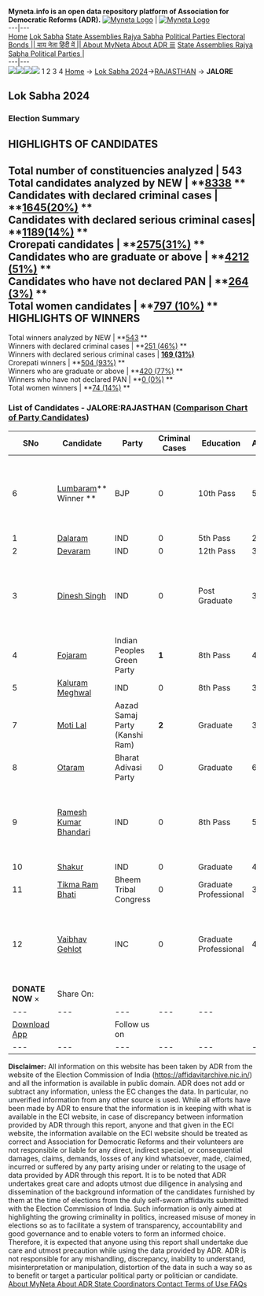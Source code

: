 **Myneta.info is an open data repository platform of Association for Democratic Reforms (ADR).**
[![Myneta Logo](https://www.myneta.info/lib/img/myneta-logo.png)](https://www.myneta.info/) | [![Myneta Logo](https://www.myneta.info/lib/img/adr-logo.png)](https://adrindia.org)  
---|---  
[Home](https://www.myneta.info/) [Lok Sabha](https://www.myneta.info/#ls "Lok Sabha") [ State Assemblies ](https://www.myneta.info/#sa "State Assemblies") [Rajya Sabha](https://www.myneta.info/#rs "Rajya Sabha") [Political Parties ](https://www.myneta.info/party "Political Parties") [ Electoral Bonds ](https://www.myneta.info/electoral_bonds "Electoral Bonds") [ || माय नेता हिंदी में || ](https://translate.google.co.in/translate?prev=hp&hl=en&js=y&u=www.myneta.info&sl=en&tl=hi&history_state0=) [ About MyNeta ](https://adrindia.org/content/about-myneta) [ About ADR ](https://adrindia.org/about-adr/who-we-are) [☰](javascript:void\(0\))
[ State Assemblies ](https://www.myneta.info/#sa "State Assemblies") [ Rajya Sabha ](https://www.myneta.info/#rs "Rajya Sabha") [ Political Parties ](https://www.myneta.info/party "Political Parties")
|   
---|---  
![](https://www.myneta.info/lib/img/banner/banner-1.png)![](https://www.myneta.info/lib/img/banner/banner-2.png)![](https://www.myneta.info/lib/img/banner/banner-3.png)![](https://www.myneta.info/lib/img/banner/banner-4.png)
1  2  3  4 
[Home](https://www.myneta.info/) → [Lok Sabha 2024](https://www.myneta.info/LokSabha2024/)→[RAJASTHAN](https://www.myneta.info/LokSabha2024/index.php?action=show_constituencies&state_id=29) → **JALORE**
### 
## Lok Sabha 2024
###  Election Summary 
HIGHLIGHTS OF CANDIDATES  
---  
Total number of constituencies analyzed |  543   
Total candidates analyzed by NEW | **[8338](https://www.myneta.info/LokSabha2024/index.php?action=summary&subAction=candidates_analyzed&sort=candidate#summary) **  
Candidates with declared criminal cases | **[1645(20%)](https://www.myneta.info/LokSabha2024/index.php?action=summary&subAction=crime&sort=candidate#summary) **  
Candidates with declared serious criminal cases| **[1189(14%)](https://www.myneta.info/LokSabha2024/index.php?action=summary&subAction=serious_crime&sort=candidate#summary) **  
Crorepati candidates | **[2575(31%)](https://www.myneta.info/LokSabha2024/index.php?action=summary&subAction=crorepati&sort=candidate#summary) **  
Candidates who are graduate or above | **[4212 (51%)](https://www.myneta.info/LokSabha2024/index.php?action=summary&subAction=education&sort=candidate#summary) **  
Candidates who have not declared PAN | **[264 (3%)](https://www.myneta.info/LokSabha2024/index.php?action=summary&subAction=without_pan&sort=candidate#summary) **  
Total women candidates | **[797 (10%)](https://www.myneta.info/LokSabha2024/index.php?action=summary&subAction=women_candidate&sort=candidate#summary) **  
HIGHLIGHTS OF WINNERS  
---  
Total winners analyzed by NEW | **[543](https://www.myneta.info/LokSabha2024/index.php?action=summary&subAction=winner_analyzed&sort=candidate#summary) **  
Winners with declared criminal cases | **[251 (46%)](https://www.myneta.info/LokSabha2024/index.php?action=summary&subAction=winner_crime&sort=candidate#summary) **  
Winners with declared serious criminal cases | **[169 (31%)](https://www.myneta.info/LokSabha2024/index.php?action=summary&subAction=winner_serious_crime&sort=candidate#summary)**  
Crorepati winners | **[504 (93%)](https://www.myneta.info/LokSabha2024/index.php?action=summary&subAction=winner_crorepati&sort=candidate#summary) **  
Winners who are graduate or above | **[420 (77%)](https://www.myneta.info/LokSabha2024/index.php?action=summary&subAction=winner_education&sort=candidate#summary) **  
Winners who have not declared PAN | **[0 (0%)](https://www.myneta.info/LokSabha2024/index.php?action=summary&subAction=winner_without_pan&sort=candidate#summary) **  
Total women winners | **[74 (14%)](https://www.myneta.info/LokSabha2024/index.php?action=summary&subAction=winner_women&sort=candidate#summary) **  
### List of Candidates - JALORE:RAJASTHAN ([Comparison Chart of Party Candidates](https://www.myneta.info/LokSabha2024/comparisonchart.php?constituency_id=371))
SNo | Candidate| Party| Criminal Cases| Education| Age| Total Assets| Liabilities  
---|---|---|---|---|---|---|---  
6  | [Lumbaram](https://www.myneta.info/LokSabha2024/candidate.php?candidate_id=2557)** Winner ** | BJP | 0 | 10th Pass| 59 | ![](https://myneta.info/image_v2.php?myneta_folder=LokSabha2024&candidate_id=2557&col=ta) | ![](https://myneta.info/image_v2.php?myneta_folder=LokSabha2024&candidate_id=2557&col=lia)  
1  | [Dalaram](https://www.myneta.info/LokSabha2024/candidate.php?candidate_id=2941) | IND | 0 | 5th Pass| 29 | Rs 1,49,000 ~ 1 Lacs+ | Rs 0 ~   
2  | [Devaram](https://www.myneta.info/LokSabha2024/candidate.php?candidate_id=2014) | IND | 0 | 12th Pass| 30 | Rs 12,83,419 ~ 12 Lacs+ | Rs 0 ~   
3  | [Dinesh Singh](https://www.myneta.info/LokSabha2024/candidate.php?candidate_id=2937) | IND | 0 | Post Graduate| 32 | ![](https://myneta.info/image_v2.php?myneta_folder=LokSabha2024&candidate_id=2937&col=ta) | ![](https://myneta.info/image_v2.php?myneta_folder=LokSabha2024&candidate_id=2937&col=lia)  
4  | [Fojaram](https://www.myneta.info/LokSabha2024/candidate.php?candidate_id=2938) | Indian Peoples Green Party | **1** | 8th Pass| 45 | Rs 11,96,440 ~ 11 Lacs+ | Rs 0 ~   
5  | [Kaluram Meghwal](https://www.myneta.info/LokSabha2024/candidate.php?candidate_id=1841) | IND | 0 | 8th Pass| 35 | Rs 23,500 ~ 23 Thou+ | Rs 0 ~   
7  | [Moti Lal](https://www.myneta.info/LokSabha2024/candidate.php?candidate_id=2946) | Aazad Samaj Party (Kanshi Ram) | **2** | Graduate| 39 | Rs 39,000 ~ 39 Thou+ | Rs 0 ~   
8  | [Otaram](https://www.myneta.info/LokSabha2024/candidate.php?candidate_id=2935) | Bharat Adivasi Party | 0 | Graduate| 68 | Rs 5,38,97,456 ~ 5 Crore+ | Rs 0 ~   
9  | [Ramesh Kumar Bhandari](https://www.myneta.info/LokSabha2024/candidate.php?candidate_id=2945) | IND | 0 | 8th Pass| 58 | ![](https://myneta.info/image_v2.php?myneta_folder=LokSabha2024&candidate_id=2945&col=ta) | ![](https://myneta.info/image_v2.php?myneta_folder=LokSabha2024&candidate_id=2945&col=lia)  
10  | [Shakur](https://www.myneta.info/LokSabha2024/candidate.php?candidate_id=2553) | IND | 0 | Graduate| 43 | Rs 53,40,000 ~ 53 Lacs+ | Rs 18,00,000 ~ 18 Lacs+  
11  | [Tikma Ram Bhati](https://www.myneta.info/LokSabha2024/candidate.php?candidate_id=2554) | Bheem Tribal Congress | 0 | Graduate Professional| 34 | Rs 14,32,500 ~ 14 Lacs+ | Rs 0 ~   
12  | [Vaibhav Gehlot](https://www.myneta.info/LokSabha2024/candidate.php?candidate_id=2936) | INC | 0 | Graduate Professional| 43 | ![](https://myneta.info/image_v2.php?myneta_folder=LokSabha2024&candidate_id=2936&col=ta) | ![](https://myneta.info/image_v2.php?myneta_folder=LokSabha2024&candidate_id=2936&col=lia)  
|  **DONATE NOW** × |  Share On:  | [](https://api.whatsapp.com/send?text=https%3A%2F%2Fmyneta.info%2Fpunjab2022%2Findex.php%3Faction%3Dshow_constituencies%26state_id%3D19) | [](https://www.facebook.com/sharer/sharer.php?u=https%3A%2F%2Fmyneta.info%2Fpunjab2022%2Findex.php%3Faction%3Dshow_constituencies%26state_id%3D19) | [](https://twitter.com/share?url=https%3A%2F%2Fmyneta.info%2Fpunjab2022%2Findex.php%3Faction%3Dshow_constituencies%26state_id%3D19)  
---|---|---|---|---  
| [ Download App ](https://play.google.com/store/apps/details?id=com.webrosoft.myneta1&pcampaignid=pcampaignidMKT-Other-global-all-co-prtnr-py-PartBadge-Mar2515-1) | [](https://play.google.com/store/apps/details?id=com.webrosoft.myneta1&pcampaignid=pcampaignidMKT-Other-global-all-co-prtnr-py-PartBadge-Mar2515-1) |  Follow us on  | [](https://www.facebook.com/adrindia.org/) | [](https://twitter.com/adrspeaks) | [](https://groups.google.com/g/national-election-watch?hl=en&pli=1) | [](https://www.instagram.com/adrspeaks/) | [](https://www.youtube.com/user/adrspeaks) | [](https://sharechat.com/profile/adrspeaks)  
---|---|---|---|---|---|---|---|---  
**Disclaimer:** All information on this website has been taken by ADR from the website of the Election Commission of India (https://affidavitarchive.nic.in/) and all the information is available in public domain. ADR does not add or subtract any information, unless the EC changes the data. In particular, no unverified information from any other source is used. While all efforts have been made by ADR to ensure that the information is in keeping with what is available in the ECI website, in case of discrepancy between information provided by ADR through this report, anyone and that given in the ECI website, the information available on the ECI website should be treated as correct and Association for Democratic Reforms and their volunteers are not responsible or liable for any direct, indirect special, or consequential damages, claims, demands, losses of any kind whatsoever, made, claimed, incurred or suffered by any party arising under or relating to the usage of data provided by ADR through this report. It is to be noted that ADR undertakes great care and adopts utmost due diligence in analysing and dissemination of the background information of the candidates furnished by them at the time of elections from the duly self-sworn affidavits submitted with the Election Commission of India. Such information is only aimed at highlighting the growing criminality in politics, increased misuse of money in elections so as to facilitate a system of transparency, accountability and good governance and to enable voters to form an informed choice. Therefore, it is expected that anyone using this report shall undertake due care and utmost precaution while using the data provided by ADR. ADR is not responsible for any mishandling, discrepancy, inability to understand, misinterpretation or manipulation, distortion of the data in such a way so as to benefit or target a particular political party or politician or candidate. 
[ About MyNeta ](https://adrindia.org/content/about-myneta) [ About ADR ](https://adrindia.org/about-adr/who-we-are) [ State Coordinators ](https://adrindia.org/about-adr/state-coordinators) [ Contact ](https://adrindia.org/contact-us) [ Terms of Use ](https://adrindia.org/content/adr-terms-use) [ FAQs ](https://adrindia.org/content/faqs)
